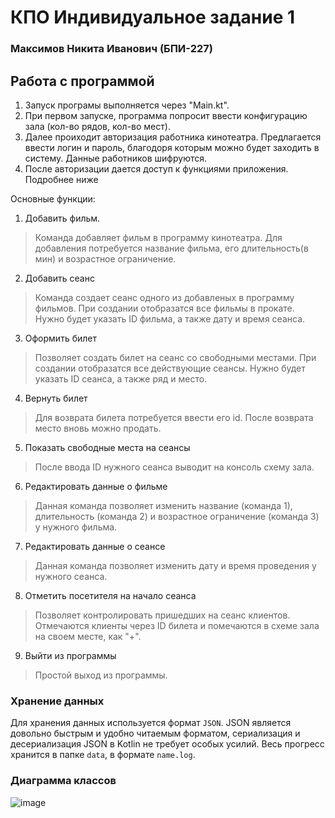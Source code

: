 # КПО Индивидуальное задание 1
### Максимов Никита Иванович (БПИ-227)
## Работа с программой
1. Запуск програмы выполняется через "Main.kt".
2. При первом запуске, программа попросит ввести конфигурацию зала (кол-во рядов, кол-во мест).
3. Далее проиходит авторизация работника кинотеатра. Предлагается ввести логин и пароль, благодоря которым можно будет заходить в систему. Данные работников шифруются.
4. После авторизации дается доступ к функциями приложения. Подробнее ниже

Основные функции:
1. Добавить фильм. 
> Команда добавляет фильм в программу кинотеатра. Для добавления потребуется название фильма, его длительность(в мин) и возрастное ограничение.
2. Добавить сеанс
> Команда создает сеанс одного из добавленых в программу фильмов. При создании отобразатся все фильмы в прокате. Нужно будет указать ID фильма, а также дату и время сеанса. 
3. Оформить билет
> Позволяет создать билет на сеанс со свободными местами. При создании отобразатся все действующие сеансы. Нужно будет указать ID сеанса, а также ряд и место.
4. Вернуть билет
> Для возврата билета потребуется ввести его id. После возврата место вновь можно продать.
5. Показать свободные места на сеансы
> После ввода ID нужного сеанса выводит на консоль схему зала.
6. Редактировать данные о фильме
> Данная команда позволяет изменить название (команда 1), длительность (команда 2) и возрастное ограничение (команда 3) у нужного фильма.
7. Редактировать данные о сеансе
> Данная команда позволяет изменить дату и время проведения у нужного сеанса.
8. Отметить посетителя на начало сеанса
> Позволяет контролировать пришедших на сеанс клиентов. Отмечаются клиенты через ID билета и помечаются в схеме зала на своем месте, как "+".
9. Выйти из программы
> Простой выход из программы.


### Хранение данных
Для хранения данных используется формат `JSON`. JSON является довольно быстрым и удобно читаемым форматом, сериализация и десериализация JSON в Kotlin не требует особых усилий. Весь прогресс хранится в папке `data`, в формате `name.log`. 

### Диаграмма классов
![image](https://github.com/waksimusss/KSO_IHW_1/assets/113054845/dee3972d-35ea-4004-97c4-d06f514563b9)




